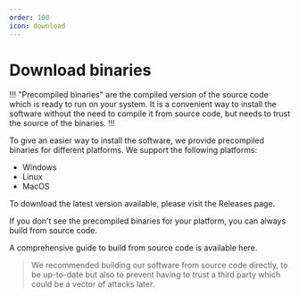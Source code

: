 ```yaml
---
order: 100
icon: download
---
```

# Download binaries

!!!
"Precompiled binaries" are the compiled version of the source code which is ready to run on your system. It is a convenient way to install the software without the need to compile it from source code, but needs to trust the source of the binaries.
!!!

To give an easier way to install the software, we provide precompiled binaries for different platforms. We support the following platforms:

- Windows
- Linux
- MacOS

To download the latest version available, please visit the Releases page.

If you don't see the precompiled binaries for your platform, you can always build from source code.

A comprehensive guide to build from source code is available here.

>We recommended building our software from source code directly, to be up-to-date but also to prevent having to trust a third party which could be a vector of attacks later.